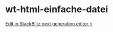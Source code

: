 # wt-html-einfache-datei

[Edit in StackBlitz next generation editor ⚡️](https://stackblitz.com/~/github.com/terpinj/wt-html-einfache-datei)